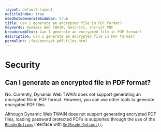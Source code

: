 ```yaml
---
layout: default-layout
noTitleIndex: true
needAutoGenerateSidebar: true
title: Can I generate an encrypted file in PDF format?
keywords: Dynamic Web TWAIN, Security, encrypt PDF
breadcrumbText: Can I generate an encrypted file in PDF format?
description: Can I generate an encrypted file in PDF format?
permalink: /faq/encrypt-pdf-files.html
---
```


# Security

## Can I generate an encrypted file in PDF format?

No. Currently, Dynamic Web TWAIN does not support generating an encrypted file in PDF format. However, you can use other tools to generate encrypted PDF files.

Although Dynamic Web TWAIN does not support generating encrypted PDF files, loading password protected PDFs is supported through the use of the [`ReaderOptions`]({{site.info}}api/Interfaces.html#readeroptions)</a> interface with [`SetReaderOptions()`]({{site.info}}api/Addon_PDF.html#setreaderoptions).
